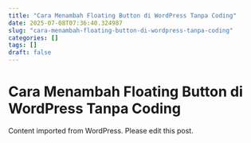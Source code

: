 ```yaml
---
title: "Cara Menambah Floating Button di WordPress Tanpa Coding"
date: 2025-07-08T07:36:40.324987
slug: "cara-menambah-floating-button-di-wordpress-tanpa-coding"
categories: []
tags: []
draft: false
---
```


# Cara Menambah Floating Button di WordPress Tanpa Coding

Content imported from WordPress. Please edit this post.
